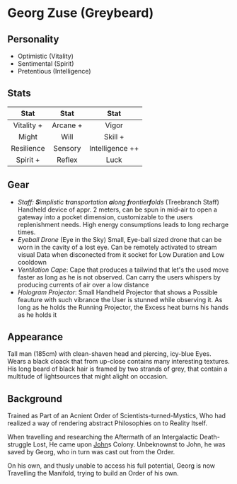 # Georg Zuse (Greybeard)

## Personality

- Optimistic (Vitality)
- Sentimental (Spirit)
- Pretentious (Intelligence)

## Stats

|     Stat      |  Stat   |     Stat          |
| :-----------: | :-----: | :----------:      |
|  Vitality +  | Arcane +   |    Vigor          |
|     Might  |  Will    |   Skill +          |
| Resilience | Sensory  | Intelligence ++    |
| Spirit +  | Reflex     |     Luck          |
 
## Gear

- _Staff: **S**implistic **t**ransportation **a**long **f**rontier**f**olds_ (Treebranch Staff)
  Handheld device of appr. 2 meters, can be spun in mid-air to open a gateway into a pocket dimension, customizable to the users replenishment needs.
  High energy consumptions leads to long recharge times.
- _Eyeball Drone_ (Eye in the Sky)
    Small, Eye-ball sized drone that can be worn in the cavity of a lost eye.
    Can be remotely activated to stream visual Data when disconected from it socket for Low Duration and Low cooldown
- _Ventilation Cape_:
    Cape that produces a tailwind that let's the used move faster as long as he is not observed.
    Can carry the users whispers by producing currents of air over a low distance
- _Hologram Projector_:
    Small Handheld Projector that shows a Possible feauture with such vibrance the User is stunned while observing it.
    As long as he holds the Running Projector, the Excess heat burns his hands as he holds it

## Appearance

Tall man (185cm) with clean-shaven head and piercing, icy-blue Eyes.
Wears a black cloack that from up-close contains many interesting textures.
His long beard of black hair is framed by two strands of grey,
that contain a multitude of lightsources that might alight on occasion.

## Background

Trained as Part of an Acnient Order of Scientists-turned-Mystics,
Who had realized a way of rendering abstract Philosophies on to Reality Itself.

When travelling and researching the Aftermath of an Intergalactic Death-struggle Lost,
He came upon [John](./john-sinclair.md)s Colony. Unbeknownst to John, he was saved by Georg,
who in turn was cast out from the Order.

On his own, and thusly unable to access his full potential,
Georg is now Travelling the Manifold, trying to build an Order of his own.

